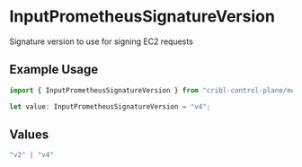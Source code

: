 # InputPrometheusSignatureVersion

Signature version to use for signing EC2 requests

## Example Usage

```typescript
import { InputPrometheusSignatureVersion } from "cribl-control-plane/models";

let value: InputPrometheusSignatureVersion = "v4";
```

## Values

```typescript
"v2" | "v4"
```